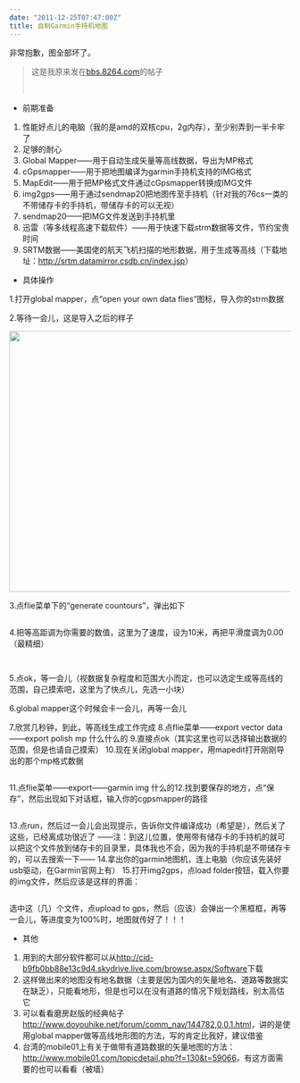 ```yaml
---
date: "2011-12-25T07:47:00Z"
title: 自制Garmin手持机地图
---
```


非常抱歉，图全部坏了。

<blockquote>这是我原来发在<a href="http://bbs.8264.com/thread-356056-1-1.html">bbs.8264.com</a>的帖子

&nbsp;</blockquote>
<ul>
	<li>前期准备</li>
</ul>
<ol>
	<li>性能好点儿的电脑（我的是amd的双核cpu，2g内存），至少别弄到一半卡牢了</li>
	<li>足够的耐心</li>
	<li>Global Mapper——用于自动生成矢量等高线数据，导出为MP格式</li>
	<li>cGpsmapper——用于把地图编译为garmin手持机支持的IMG格式</li>
	<li>MapEdit——用于把MP格式文件通过cGpsmapper转换成IMG文件</li>
	<li>img2gps——用于通过sendmap20把地图传至手持机（针对我的76cs一类的不带储存卡的手持机，带储存卡的可以无视）</li>
	<li>sendmap20——把IMG文件发送到手持机里</li>
	<li>迅雷（等多线程高速下载软件）——用于快速下载strm数据等文件，节约宝贵时间</li>
	<li>SRTM数据——美国佬的航天飞机扫描的地形数据，用于生成等高线（下载地址：<a href="http://srtm.datamirror.csdb.cn/index.jsp" target="_blank">http://srtm.datamirror.csdb.cn/index.jsp</a>）</li>
</ol>
<ul>
	<li>具体操作</li>
</ul>
1.打开global mapper，点“open your own data flies”图标，导入你的strm数据

2.等待一会儿，这是导入之后的样子

<a href="http://yangl1996-wordpress.stor.sinaapp.com/uploads/2011/12/1-01.jpg"><img class="alignnone size-large wp-image-84" title="1-01" src="http://yangl1996-wordpress.stor.sinaapp.com/uploads/2011/12/1-01-1024x819.jpg" alt="" width="584" height="467" /></a>

3.点flie菜单下的“generate countours”，弹出如下

<a href="http://yangl1996-wordpress.stor.sinaapp.com/uploads/2011/12/1-02.jpg"><img class="alignnone size-full wp-image-85" title="1-02" src="http://yangl1996-wordpress.stor.sinaapp.com/uploads/2011/12/1-02.jpg" alt="" /></a>

4.把等高距调为你需要的数值，这里为了速度，设为10米，再把平滑度调为0.00（最精细）

<a href="http://yangl1996-wordpress.stor.sinaapp.com/uploads/2011/12/1-03.jpg"><img class="alignnone size-full wp-image-86" title="1-03" src="http://yangl1996-wordpress.stor.sinaapp.com/uploads/2011/12/1-03.jpg" alt="" /></a>

<a href="http://yangl1996-wordpress.stor.sinaapp.com/uploads/2011/12/1-04.jpg"><img class="alignnone size-full wp-image-87" title="1-04" src="http://yangl1996-wordpress.stor.sinaapp.com/uploads/2011/12/1-04.jpg" alt="" /></a>

5.点ok，等一会儿（视数据复杂程度和范围大小而定，也可以选定生成等高线的范围，自己摸索吧，这里为了快点儿，先选一小块）

6.global mapper这个时候会卡一会儿，再等一会儿

7.欣赏几秒钟，到此，等高线生成工作完成
8.点flie菜单——export vector data——export polish mp 什么什么的
9.直接点ok（其实这里也可以选择输出数据的范围，但是也请自己摸索）
10.现在关闭global mapper，用mapedit打开刚刚导出的那个mp格式数据

<a href="http://yangl1996-wordpress.stor.sinaapp.com/uploads/2011/12/1-05.jpg"><img class="alignnone size-full wp-image-88" title="1-05" src="http://yangl1996-wordpress.stor.sinaapp.com/uploads/2011/12/1-05.jpg" alt="" /></a>

11.点flie菜单——export——garmin img 什么的12.找到要保存的地方，点“保存”，然后出现如下对话框，输入你的cgpsmapper的路径

<a href="http://yangl1996-wordpress.stor.sinaapp.com/uploads/2011/12/1-06.jpg"><img class="alignnone size-full wp-image-89" title="1-06" src="http://yangl1996-wordpress.stor.sinaapp.com/uploads/2011/12/1-06.jpg" alt="" /></a>

13.点run，然后过一会儿会出现提示，告诉你文件编译成功（希望是），然后关了这些，已经离成功很近了
——注：到这儿位置，使用带有储存卡的手持机的就可以把这个文件放到储存卡的目录里，具体我也不会，因为我的手持机是不带储存卡的，可以去搜索一下——
14.拿出你的garmin地图机，连上电脑（你应该先装好usb驱动，在Garmin官网上有）
15.打开img2gps，点load folder按钮，载入你要的img文件，然后应该是这样的界面：

<a href="http://yangl1996-wordpress.stor.sinaapp.com/uploads/2011/12/1-07.jpg"><img class="alignnone size-full wp-image-90" title="1-07" src="http://yangl1996-wordpress.stor.sinaapp.com/uploads/2011/12/1-07.jpg" alt="" /></a>

选中这（几）个文件，点upload to gps，然后（应该）会弹出一个黑框框，再等一会儿，等进度变为100%时，地图就传好了！！！
<div style="text-align: left;">
<ul>
	<li>其他</li>
</ul>
</div>
<div style="text-align: left;">
<ol>
	<li>用到的大部分软件都可以从<a href="http://cid-b9fb0bb88e13c9d4.skydrive.live.com/browse.aspx/Software" target="_blank">http://cid-b9fb0bb88e13c9d4.skydrive.live.com/browse.aspx/Software</a>下载</li>
	<li>这样做出来的地图没有地名数据（主要是因为国内的矢量地名、道路等数据实在缺乏），只能看地形，但是也可以在没有道路的情况下规划路线，别太高估它</li>
	<li>可以看看磨房赵版的经典帖子<a href="http://www.doyouhike.net/forum/comm_nav/144782,0,0,1.html" target="_blank">http://www.doyouhike.net/forum/comm_nav/144782,0,0,1.html</a>，讲的是使用global mapper做等高线地形图的方法，写的肯定比我好，建议借鉴</li>
	<li>台湾的mobile01上有关于做带有道路数据的矢量地图的方法：<a href="http://www.mobile01.com/topicdetail.php?f=130&amp;t=59066" target="_blank">http://www.mobile01.com/topicdetail.php?f=130&amp;t=59066</a>，有这方面需要的也可以看看（被墙）</li>
</ol>
</div>